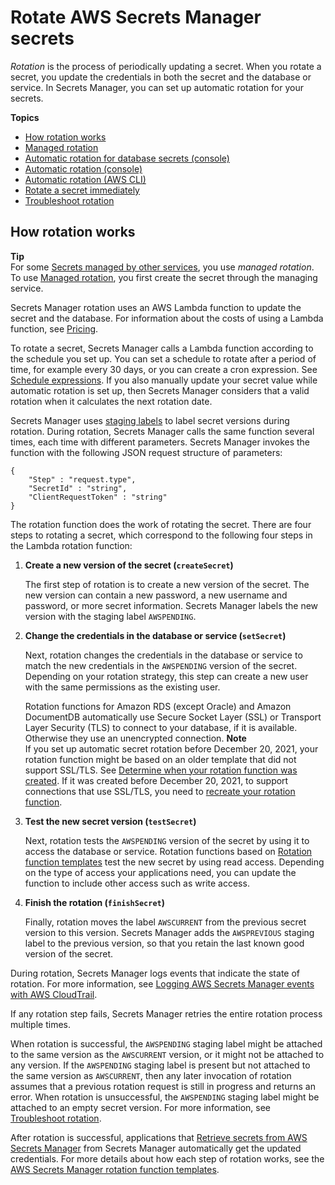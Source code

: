 # Rotate AWS Secrets Manager secrets<a name="rotating-secrets"></a>

*Rotation* is the process of periodically updating a secret\. When you rotate a secret, you update the credentials in both the secret and the database or service\. In Secrets Manager, you can set up automatic rotation for your secrets\. 

**Topics**
+ [How rotation works](#rotate-secrets_how)
+ [Managed rotation](rotate-secrets_managed.md)
+ [Automatic rotation for database secrets \(console\)](rotate-secrets_turn-on-for-db.md)
+ [Automatic rotation \(console\)](rotate-secrets_turn-on-for-other.md)
+ [Automatic rotation \(AWS CLI\)](rotate-secrets-cli.md)
+ [Rotate a secret immediately](rotate-secrets_now.md)
+ [Troubleshoot rotation](troubleshoot_rotation.md)

## How rotation works<a name="rotate-secrets_how"></a>

**Tip**  
For some [Secrets managed by other services](service-linked-secrets.md), you use *managed rotation*\. To use [Managed rotation](rotate-secrets_managed.md), you first create the secret through the managing service\.

Secrets Manager rotation uses an AWS Lambda function to update the secret and the database\. For information about the costs of using a Lambda function, see [Pricing](intro.md#asm_pricing)\.

To rotate a secret, Secrets Manager calls a Lambda function according to the schedule you set up\. You can set a schedule to rotate after a period of time, for example every 30 days, or you can create a cron expression\. See [Schedule expressions](rotate-secrets_schedule.md)\. If you also manually update your secret value while automatic rotation is set up, then Secrets Manager considers that a valid rotation when it calculates the next rotation date\. 

Secrets Manager uses [staging labels](https://docs.aws.amazon.com/secretsmanager/latest/userguide/getting-started.html#term_version) to label secret versions during rotation\. During rotation, Secrets Manager calls the same function several times, each time with different parameters\. Secrets Manager invokes the function with the following JSON request structure of parameters: 

```
{
    "Step" : "request.type",
    "SecretId" : "string",
    "ClientRequestToken" : "string"
}
```

The rotation function does the work of rotating the secret\. There are four steps to rotating a secret, which correspond to the following four steps in the Lambda rotation function:

1. **Create a new version of the secret \(`createSecret`\)**

   The first step of rotation is to create a new version of the secret\. The new version can contain a new password, a new username and password, or more secret information\. Secrets Manager labels the new version with the staging label `AWSPENDING`\.

1. **Change the credentials in the database or service \(`setSecret`\)**

   Next, rotation changes the credentials in the database or service to match the new credentials in the `AWSPENDING` version of the secret\. Depending on your rotation strategy, this step can create a new user with the same permissions as the existing user\. 

   Rotation functions for Amazon RDS \(except Oracle\) and Amazon DocumentDB automatically use Secure Socket Layer \(SSL\) or Transport Layer Security \(TLS\) to connect to your database, if it is available\. Otherwise they use an unencrypted connection\.
**Note**  
If you set up automatic secret rotation before December 20, 2021, your rotation function might be based on an older template that did not support SSL/TLS\. See [Determine when your rotation function was created](troubleshoot_rotation.md#rotation-function-created-date)\. If it was created before December 20, 2021, to support connections that use SSL/TLS, you need to [recreate your rotation function](rotate-secrets_turn-on-for-db.md)\.

1. **Test the new secret version \(`testSecret`\)**

   Next, rotation tests the `AWSPENDING` version of the secret by using it to access the database or service\. Rotation functions based on [Rotation function templates](reference_available-rotation-templates.md) test the new secret by using read access\. Depending on the type of access your applications need, you can update the function to include other access such as write access\.

1. **Finish the rotation \(`finishSecret`\)**

   Finally, rotation moves the label `AWSCURRENT` from the previous secret version to this version\. Secrets Manager adds the `AWSPREVIOUS` staging label to the previous version, so that you retain the last known good version of the secret\. 

During rotation, Secrets Manager logs events that indicate the state of rotation\. For more information, see [Logging AWS Secrets Manager events with AWS CloudTrail](retrieve-ct-entries.md)\.

If any rotation step fails, Secrets Manager retries the entire rotation process multiple times\.

When rotation is successful, the `AWSPENDING` staging label might be attached to the same version as the `AWSCURRENT` version, or it might not be attached to any version\. If the `AWSPENDING` staging label is present but not attached to the same version as `AWSCURRENT`, then any later invocation of rotation assumes that a previous rotation request is still in progress and returns an error\. When rotation is unsuccessful, the `AWSPENDING` staging label might be attached to an empty secret version\. For more information, see [Troubleshoot rotation](troubleshoot_rotation.md)\.

After rotation is successful, applications that [Retrieve secrets from AWS Secrets Manager](retrieving-secrets.md) from Secrets Manager automatically get the updated credentials\. For more details about how each step of rotation works, see the [AWS Secrets Manager rotation function templates](reference_available-rotation-templates.md)\.